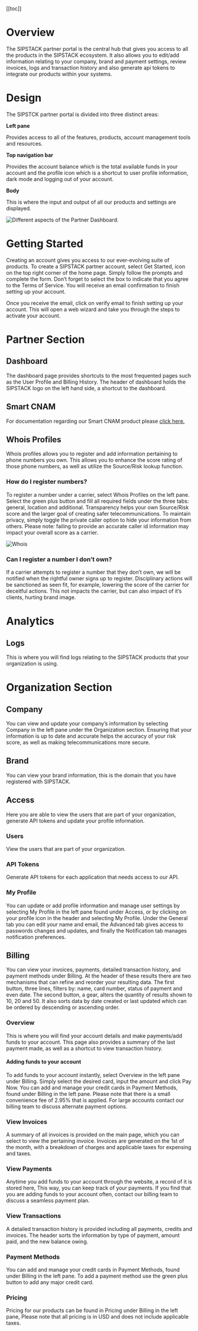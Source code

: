 [[toc]]

# Overview

The SIPSTACK partner portal is the central hub that gives you access to all the products in the SIPSTACK ecosystem. It also allows you to edit/add information relating to your company, brand and payment settings, review invoices, logs and transaction history and also generate api tokens to integrate our products within your systems.

# Design

The SIPSTCK partner portal is divided into three distinct areas:

**Left pane**

Provides access to all of the features, products, account management tools and resources.

**Top navigation bar**

Provides the account balance which is the total available funds in your account and the profile icon which is a shortcut to user profile information, dark mode and logging out of your account.

**Body**

This is where the input and output of all our products and settings are displayed.

![Different aspects of the Partner Dashboard.](./Partner_Dashboard_edited_1.png 'Partner Portal')

# Getting Started

Creating an account gives you access to our ever-evolving suite of products. To create a SIPSTACK partner account, select Get Started, icon on the top right corner of the home page. Simply follow the prompts and complete the form. Don’t forget to select the box to indicate that you agree to the Terms of Service. You will receive an email confirmation to finish setting up your account.

Once you receive the email, click on verify email to finish setting up your account. This will open a web wizard and take you through the steps to activate your account.

# Partner Section

## Dashboard

The dashboard page provides shortcuts to the most frequented pages such as the User Profile and Billing History. The header of dashboard holds the SIPSTACK logo on the left hand side, a shortcut to the dashboard.

## Smart CNAM

For documentation regarding our Smart CNAM product please [click here.](https://www.sipstack.com/resources/docs/smart-cnam)

## Whois Profiles

Whois profiles allows you to register and add information pertaining to phone numbers you own. This allows you to enhance the score rating of those phone numbers, as well as utilize the Source/Risk lookup function.

### How do I register numbers?

To register a number under a carrier, select Whois Profiles on the left pane. Select the green plus button and fill all required fields under the three tabs: general, location and additional. Transparency helps your own Source/Risk score and the larger goal of creating safer telecommunications. To maintain privacy, simply toggle the private caller option to hide your information from others. Please note: failing to provide an accurate caller id information may impact your overall score as a carrier.

![Whois](./whois_profiles_add_phonenumber.png)

### Can I register a number I don’t own?

If a carrier attempts to register a number that they don’t own, we will be notified when the rightful owner signs up to register. Disciplinary actions will be sanctioned as seen fit, for example, lowering the score of the carrier for deceitful actions. This not impacts the carrier, but can also impact of it’s clients, hurting brand image.

# Analytics

## Logs

This is where you will find logs relating to the SIPSTACK products that your organization is using.

# Organization Section

## Company

You can view and update your company’s information by selecting Company in the left pane under the Organization section. Ensuring that your information is up to date and accurate helps the accuracy of your risk score, as well as making telecommunications more secure.

## Brand

You can view your brand information, this is the domain that you have registered with SIPSTACK.

## Access

Here you are able to view the users that are part of your organization, generate API tokens and update your profile information.

### Users

View the users that are part of your organization.

### API Tokens

Generate API tokens for each application that needs access to our API.

### My Profile

You can update or add profile information and manage user settings by selecting My Profile in the left pane found under Access, or by clicking on your profile icon in the header and selecting My Profile. Under the General tab you can edit your name and email, the Advanced tab gives access to passwords changes and updates, and finally the Notification tab manages notification preferences.

## Billing

You can view your invoices, payments, detailed transaction history, and payment methods under Billing. At the header of these results there are two mechanisms that can refine and reorder your resulting data. The first button, three lines, filters by: name, card number, status of payment and even date. The second button, a gear, alters the quantity of results shown to 10, 20 and 50. It also sorts data by date created or last updated which can be ordered by descending or ascending order.

### Overview

This is where you will find your account details and make payments/add funds to your account. This page also provides a summary of the last payment made, as well as a shortcut to view transaction history.

#### Adding funds to your account

To add funds to your account instantly, select Overview in the left pane under Billing. Simply select the desired card, input the amount and click Pay Now. You can add and manage your credit cards in Payment Methods, found under Billing in the left pane. Please note that there is a small convenience fee of 2.95% that is applied. For large accounts contact our billing team to discuss alternate payment options.

### View Invoices

A summary of all invoices is provided on the main page, which you can select to view the pertaining invoice. Invoices are generated on the 1st of the month, with a breakdown of charges and applicable taxes for expensing and taxes.

### View Payments

Anytime you add funds to your account through the website, a record of it is stored here,
This way, you can keep track of your payments. If you find that you are adding funds to your account often, contact our billing team to discuss a seamless payment plan.

### View Transactions

A detailed transaction history is provided including all payments, credits and invoices. The header sorts the information by type of payment, amount paid, and the new balance owing.

### Payment Methods

You can add and manage your credit cards in Payment Methods, found under Billing in the left pane. To add a payment method use the green plus button to add any major credit card.

### Pricing

Pricing for our products can be found in Pricing under Billing in the left pane, Please note that all pricing is in USD and does not include applicable taxes.
